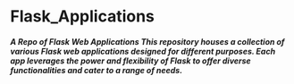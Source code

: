 # Flask_Applications
<h5>
 A Repo of Flask Web Applications
This repository houses a collection of various Flask web applications designed for different purposes. Each app leverages the power and flexibility of Flask to offer diverse functionalities and cater to a range of needs.</h5>
